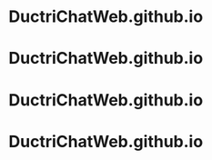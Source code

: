 # DuctriChatWeb.github.io
# DuctriChatWeb.github.io
# DuctriChatWeb.github.io
# DuctriChatWeb.github.io
